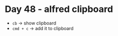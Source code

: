 <!--
 * @Author: Ada J
 * @Date: 2022-07-29 20:57:00
 * @LastEditTime: 2022-07-29 21:03:02
 * @Description: 
-->
# Day 48 - alfred clipboard

* `cb` -> show clipboard
* `cmd + c` -> add it to clipboard